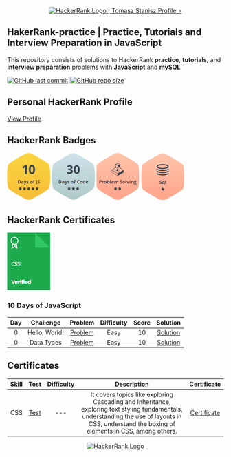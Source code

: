 
<p align="center">
    <a href="https://www.hackerrank.com/fremen1990">
        <img alt="HackerRank Logo | Tomasz Stanisz Profile" src="https://hrcdn.
net/fcore/assets/brand/typemark_60x200-7435b42d20.svg"/> >
    </a>
</p>

[//]: # (inspiration https://github.com/nathan-abela/HackerRank-Solutions)
## HakerRank-practice | Practice, Tutorials and Interview Preparation in JavaScript

This repository consists of solutions to HackerRank **practice**, **tutorials**, and **interview preparation** 
problems with **JavaScript** and **mySQL**



[![GitHub last commit](https://img.shields.io/github/last-commit/fremen1990/HakerRank-practice)](https://github.com/Fremen1990/HakerRank-practice/commits/main)
[![GitHub repo size](https://img.shields.io/github/repo-size/fremen1990/HakerRank-practice)](https://github.com/Fremen1990/HakerRank-practice/archive/main.zip)



## Personal HackerRank Profile

[View Profile](https://www.hackerrank.com/fremen1990)

## HackerRank Badges



![10 Days of JavaScript](/Badges/10days-of-JS-5-stars.png)
![30 Days of Code](/Badges/30days-of-code-3-stars.png)
![Problem solving](/Badges/problem-solving-2-stars.png)
![SQL](/Badges/sql-1-star.png)

## HackerRank Certificates

<a href="https://www.hackerrank.com/certificates/b5e147157c86">
    <img src="Badges/certificate-css.png" alt="JavaScript (Basic) Certificate"/>
</a>



[//]: # (## Table Of Contents)

[//]: # ()
[//]: # (* [Practices Completed]&#40;#practices-completed&#41;)

[//]: # (* [Tutorials Completed]&#40;#tutorials-completed&#41;)

[//]: # (* [Interview Preparation Kit]&#40;#interview-preparation-kit&#41;)

[//]: # (* [Certificates]&#40;#certificates&#41;)



[//]: # (COMMENTED )
[//]: # (## Practices Completed)

[//]: # ()
[//]: # (* [Python]&#40;#python&#41;)

[//]: # (* [Regex]&#40;#regex&#41;)

[//]: # (* [Security]&#40;#security&#41;)

[//]: # (* [SQL]&#40;#sql&#41;)




### 10 Days of JavaScript

|  Day  |            Challenge             |                                       Problem                                       | Difficulty | Score |                                                     Solution                                                      |
| :---: | :------------------------------: | :---------------------------------------------------------------------------------: | :--------: | :---: | :---------------------------------------------------------------------------------------------------------------: |
|   0   |          Hello, World!           |      [Problem](https://www.hackerrank.com/challenges/js10-hello-world/problem)      |    Easy    |  10   |             [Solution](/10%20Days%20of%20JavaScript/Day%200/01%20-%20Day%200%20-%20Hello,%20World.js)             |
|   0   |            Data Types            |      [Problem](https://www.hackerrank.com/challenges/js10-data-types/problem)       |    Easy    |  10   |              [Solution](/10%20Days%20of%20JavaScript/Day%200/02%20-%20Day%200%20-%20Data%20Types.js)              |



## Certificates

| Skill |                           Test                            | Difficulty |                                                               Description                                                               |                                     Certificate                                      |
|:-----:|:---------------------------------------------------------:|:----------:| :-------------------------------------------------------------------------------------------------------------------------------------: | :----------------------------------------------------------------------------------: |
|   CSS   | [Test](https://www.hackerrank.com/skills-verification/css) |    ---     |               It covers topics like exploring Cascading and Inheritance, exploring text styling fundamentals, understanding the use of layouts in CSS, understand the boxing of elements in CSS, among others.            |       [Certificate](https://www.hackerrank.com/certificates/b5e147157c86)        |


<p align="center">
    <a href="https://www.hackerrank.com/nathanabela7">
        <img alt="HackerRank Logo" src="https://hrcdn.net/fcore/assets/brand/h_mark_sm-966d2b45e3.svg">
    </a>
</p>
